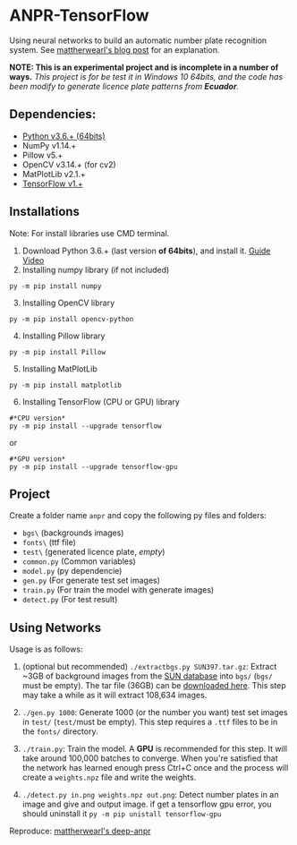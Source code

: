 # ANPR-TensorFlow

Using neural networks to build an automatic number plate recognition system. See [mattherwearl's blog post](http://matthewearl.github.io/2016/05/06/cnn-anpr/) for an explanation.

**NOTE:  This is an experimental project and is incomplete in a number of ways.** *This project is for be test it in Windows 10 64bits, and the code has been modify to generate licence plate patterns from **Ecuador**.*

## Dependencies:

- [Python v3.6.+ (64bits)](https://www.python.org/downloads/)
- NumPy v1.14.+
- Pillow v5.+
- OpenCV v3.14.+ (for cv2)
- MatPlotLib v2.1.+
- [TensorFlow v1.+](https://www.tensorflow.org/install/install_windows)

## Installations

Note: For install libraries use CMD terminal.

1. Download Python 3.6.+ (last version **of 64bits**), and install it. [Guide Video](https://www.youtube.com/watch?v=gSjL3K8C8Ao)
2. Installing numpy library (if not included)
```
py -m pip install numpy
```
3. Installing OpenCV library
```
py -m pip install opencv-python
```
4. Installing Pillow library
```
py -m pip install Pillow
```
5. Installing MatPlotLib
```
py -m pip install matplotlib
```
6. Installing TensorFlow (CPU or GPU) library
```
#*CPU version*
py -m pip install --upgrade tensorflow
```
or
```
#*GPU version*
py -m pip install --upgrade tensorflow-gpu
```


## Project

Create a folder name `anpr` and copy the following py files and folders:
- `bgs\` (backgrounds images)
- `fonts\` (ttf file)
- `test\` (generated licence plate, _empty_)
- `common.py` (Common variables)
- `model.py` (py dependencie)
- `gen.py` (For generate test set images)
- `train.py` (For train the model with generate images)
- `detect.py` (For test result)


## Using Networks

Usage is as follows:

1. (optional but recommended) `./extractbgs.py SUN397.tar.gz`: Extract ~3GB of background images from the [SUN database](http://groups.csail.mit.edu/vision/SUN/) into `bgs/` (`bgs/` must be empty). The tar file (36GB) can be [downloaded here](http://vision.princeton.edu/projects/2010/SUN/SUN397.tar.gz). This step may take a while as it will extract 108,634 images.

2. `./gen.py 1000`: Generate 1000 (or the number you want) test set images in `test/` (`test/`must be empty). This step requires a `.ttf` files to be in the `fonts/` directory.

3. `./train.py`: Train the model. A **GPU** is recommended for this step. It will take around 100,000 batches to converge. When you're satisfied that the network has learned enough press Ctrl+C once and the process will create a `weights.npz` file and write the weights.

4. `./detect.py in.png weights.npz out.png`: Detect number plates in an image and give and output image. if get a tensorflow gpu error, you should uninstall it `py -m pip unistall tensorflow-gpu`


Reproduce: [mattherwearl's deep-anpr](https://github.com/matthewearl/deep-anpr)

